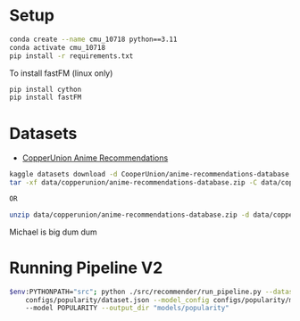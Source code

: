 # Setup

```bash
conda create --name cmu_10718 python==3.11
conda activate cmu_10718
pip install -r requirements.txt
```

To install fastFM (linux only)

```bash
pip install cython
pip install fastFM
```

# Datasets

- [CopperUnion Anime Recommendations](https://www.kaggle.com/datasets/CooperUnion/anime-recommendations-database)

```bash
kaggle datasets download -d CooperUnion/anime-recommendations-database -p data/copperunion
tar -xf data/copperunion/anime-recommendations-database.zip -C data/copperunion

OR

unzip data/copperunion/anime-recommendations-database.zip -d data/copperunion
```

Michael is big dum dum

# Running Pipeline V2

```bash
$env:PYTHONPATH="src"; python ./src/recommender/run_pipeline.py --dataset_config
    configs/popularity/dataset.json --model_config configs/popularity/model.json
    --model POPULARITY --output_dir "models/popularity"
```
